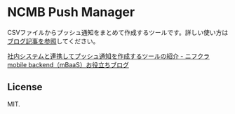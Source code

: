 # NCMB Push Manager

CSVファイルからプッシュ通知をまとめて作成するツールです。詳しい使い方は[ブログ記事を参照](https://blog.mbaas.nifcloud.com/entry/2023/03/13/145156)してください。

[社内システムと連携してプッシュ通知を作成するツールの紹介 - ニフクラ mobile backend（mBaaS）お役立ちブログ](https://blog.mbaas.nifcloud.com/entry/2023/03/13/145156)

## License

MIT.
